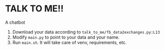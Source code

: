 # TALK TO ME!!
A chatbot

1. Download your data according to `talk_to_me/fb_data2exchanges.py:L13`
2. Modify `main.py` to point to your data and your name.
3. Run `main.sh`. It will take care of venv, requirements, etc.
